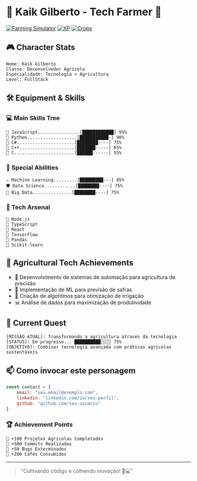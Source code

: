 # 🌱 Kaik Gilberto - Tech Farmer 🚜

[![Farming Simulator](https://img.shields.io/badge/Level-Tech_Farmer-brightgreen)]()
[![XP](https://img.shields.io/badge/XP-9999+-blue)]()
[![Crops](https://img.shields.io/badge/Crops-Growing-success)]()

## 🎮 Character Stats

```ascii
Nome: Kaik Gilberto
Classe: Desenvolvedor Agrícola
Especialidade: Tecnologia + Agricultura
Level: FullStack
```

## 🛠️ Equipment & Skills

### 💻 Main Skills Tree
```
🔸 JavaScript................[████████████] 95%
🔸 Python...................[███████████-] 90%
🔸 C#......................[████████----] 75%
🔸 C++.....................[███████-----] 65%
🔸 C.......................[██████------] 55%
```

### 🌟 Special Abilities
```
⚔️ Machine Learning.........[█████████---] 85%
🛡️ Data Science............[████████----] 75%
🏹 Big Data...............[████████----] 75%
```

### 🎯 Tech Arsenal
```
🔹 Node.js
🔹 TypeScript
🔹 React
🔹 TensorFlow
🔹 Pandas
🔹 Scikit-learn
```

## 🌾 Agricultural Tech Achievements

- 🚜 Desenvolvimento de sistemas de automação para agricultura de precisão
- 🌱 Implementação de ML para previsão de safras
- 🤖 Criação de algoritmos para otimização de irrigação
- 📊 Análise de dados para maximização de produtividade

## 🎯 Current Quest

```ascii
[MISSÃO ATUAL]: Transformando a agricultura através da tecnologia
[STATUS]: Em progresso... ██████████░░░░ 75%
[OBJETIVO]: Combinar tecnologia avançada com práticas agrícolas sustentáveis
```

## 📫 Como invocar este personagem

```js
const contact = {
    email: "seu.email@exemplo.com",
    linkedin: "linkedin.com/in/seu-perfil",
    github: "github.com/seu-usuario"
}
```

### 🏆 Achievement Points
```
🌟 +100 Projetos Agrícolas Completados
🌟 +500 Commits Realizados
🌟 +50 Bugs Exterminados
🌟 +200 Cafés Consumidos
```

---
> "Cultivando código e colhendo inovação! 🌱💻"
